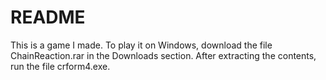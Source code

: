 # README #

This is a game I made. To play it on Windows, download the file ChainReaction.rar in the Downloads section.
After extracting the contents, run the file crform4.exe.
